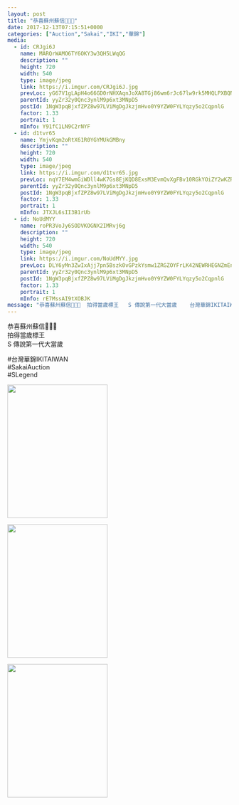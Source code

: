 ```yaml
---
layout: post
title: "恭喜蘇州蘇信🎉🎉🎉" 
date: 2017-12-13T07:15:51+0000 
categories: ["Auction","Sakai","IKI","華錦"] 
media:
  - id: CRJgi6J
    name: MARQrWAMO6TY6OKY3w3QH5LWqQG
    description: ""   
    height: 720
    width: 540
    type: image/jpeg
    link: https://i.imgur.com/CRJgi6J.jpg
    prevLoc: yG67V1gLApH4o66GD0rNHXAqnJoXA8TGj86wm6rJc67lw9rk5MHQLPXBQNQ3uz1lOMR5wpF5QGPXjO2qSYp1wY7EwWCEG1kx0A9Yc3yZ8xYG6QF87pyPljlLcXB0m7xOJ4uWxG3w7zYrFqwm8R6nVXf74nAE7LMLFW9O8W01KgfvAAwgJxrmip3jEKK5x5C6rqYgkqomf7PpVpx5Q4hKZ7No6AEWt4VY79R4LBsRDVXpxpqGhMxrzJ3jG6IGy175K7YPIEg
    parentId: yyZr32y0Qnc3ynlM9p6xt3MNpD5
    postId: 1NgW3pqBjxfZPZ8w97LViMgDgJkzjmHvo0Y9YZW0FYLYqzy5o2CqpnlG
    factor: 1.33
    portrait: 1
    mInfo: Y91fC1LN9C2rNYF
  - id: d1tvr65
    name: YmjvKqm2oRtX61R0YGYMUkGMBny
    description: ""   
    height: 720
    width: 540
    type: image/jpeg
    link: https://i.imgur.com/d1tvr65.jpg
    prevLoc: nqY7EM4wmGiWDll4wK7Gs8EjKQD8ExsM3EvmQvXgFBv10RGkYOiZY2wKZRZguonpPQWA3yClWJjwO26vtApNJwy9Xzi3yxxnxyYosGN5oY0pAEcEVMOEgK00uKL58VBvPjU6P2D1r9EYsj7z5kjojVCMqD7xZJ8RIoxA7oBYKguLXXD43m18t91zlQQOKjTLxZkAWGQDflpwRVZ3kPTWZwpPN1kXtzyA2VKmMmUq6rDWEp5QCg3Mq963ZDCMxLjZj88EUqR
    parentId: yyZr32y0Qnc3ynlM9p6xt3MNpD5
    postId: 1NgW3pqBjxfZPZ8w97LViMgDgJkzjmHvo0Y9YZW0FYLYqzy5o2CqpnlG
    factor: 1.33
    portrait: 1
    mInfo: JTXJL6sII3B1rUb
  - id: NoUdMYY
    name: roPR3VoJy6SODVKOGNX2IMRvj6g
    description: ""   
    height: 720
    width: 540
    type: image/jpeg
    link: https://i.imgur.com/NoUdMYY.jpg
    prevLoc: DLY6yMn3ZwIxAjj7pn5Bszk0vGPzkYsmw1ZRGZOYFrLK42NEWRHEGNZmEnE3TNg3J5ykD0Tm7xngEo5jiWkzB5Omp3HLoy9DxmogiB26ArYzRySXpyE0nA98IV0zR9q26jUypN342XmMIZKJoRmK8oSQRp2M2kK2ck4nYk7mZBHnKKZov3VEhnGKLrrm53cMw8z3ML83CYNBWGnN6YuWollYK4rgcBDLERA84VTE9Aq1rLRjUWY51XnXwviP7Bj4y0nAcGZ
    parentId: yyZr32y0Qnc3ynlM9p6xt3MNpD5
    postId: 1NgW3pqBjxfZPZ8w97LViMgDgJkzjmHvo0Y9YZW0FYLYqzy5o2CqpnlG
    factor: 1.33
    portrait: 1
    mInfo: rE7MssAI9tXOBJK
message: "恭喜蘇州蘇信🎉🎉🎉  拍得當歲標王   S 傳說第一代大當歲    台灣華錦IKITAIWAN  SakaiAuction  SLegend"
---
```


恭喜蘇州蘇信🎉🎉🎉  
拍得當歲標王   
S 傳說第一代大當歲  
  
#台灣華錦IKITAIWAN  
#SakaiAuction  
#SLegend


[//]: #media:  
<a href="https://i.imgur.com/CRJgi6J.jpg"><img src="https://i.imgur.com/CRJgi6J.jpg" height="300" width="225" /></a> 
  

<a href="https://i.imgur.com/d1tvr65.jpg"><img src="https://i.imgur.com/d1tvr65.jpg" height="300" width="225" /></a> 
  

<a href="https://i.imgur.com/NoUdMYY.jpg"><img src="https://i.imgur.com/NoUdMYY.jpg" height="300" width="225" /></a> 
 
